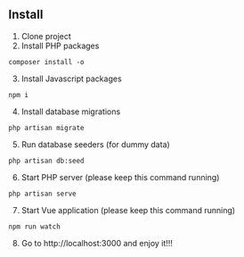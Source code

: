 ## Install

1. Clone project
2. Install PHP packages
```
composer install -o
```
3. Install Javascript packages
```
npm i
```
4. Install database migrations
```
php artisan migrate
```
5. Run database seeders (for dummy data)
```
php artisan db:seed
```
6. Start PHP server (please keep this command running)
```
php artisan serve
```
7. Start Vue application (please keep this command running)
```
npm run watch
```
8. Go to http://localhost:3000 and enjoy it!!!